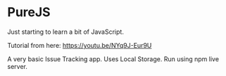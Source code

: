 # PureJS

Just starting to learn a bit of JavaScript.

Tutorial from here: https://youtu.be/NYq9J-Eur9U


A very basic Issue Tracking app. 
Uses Local Storage. 
Run using npm live server.

